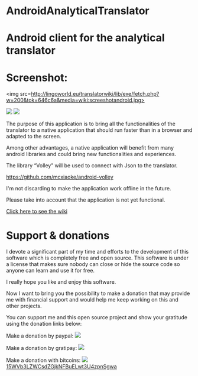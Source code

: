 # AndroidAnalyticalTranslator
Android client for the analytical translator
============================================

Screenshot:
===========

<img src=http://lingoworld.eu/translatorwiki/lib/exe/fetch.php?w=200&tok=646c6a&media=wiki:screeshotandroid.jpg>

<a href="https://f-droid.org/FDroid.apk">
<img src=http://lingoworld.eu/lingoworld/banners/Get_it_on_F-Droid.jpg></a> <a href="http://lingoworld.eu/lingoworld/translator/assets/android/AnalyticalTranslator.apk">
<img src=http://lingoworld.eu/lingoworld/banners/Get_it_on_android.jpg></a>



The purpose of this application is to bring all the functionalities of the translator to a native application that should run faster than in a browser and adapted to the screen.

Among other advantages, a native application will benefit from many android libraries and could bring new functionalities and experiences.

The library “Volley” will be used to connect with Json to the translator.

<a href="https://github.com/mcxiaoke/android-volley">https://github.com/mcxiaoke/android-volley</a>

I'm not discarding to make the application work offline in the future.

Please take into account that the application is not yet functional.

<a href="http://lingoworld.eu/translatorwiki/doku.php?id=androidapp">Click here to see the wiki</a>




Support & donations 
===================

I devote a significant part of my time and efforts to the development of this software which is completely free and open source. This software is under a license that makes sure nobody can close or hide the source code so anyone can learn and use it for free.

I really hope you like and enjoy this software.

Now I want to bring you the possibility to make a donation that may provide me with financial support and would help me keep working on this and other projects.

You can support me and this open source project and show your gratitude using the donation links below:

Make a donation by paypal:
<a href="http://lingoworld.eu/lingoworld/donations/donate.php"><img src="http://lingoworld.eu/lingoworld/donations/paypalbutton.png"></a>

Make a donation by gratipay:
<a href="https://gratipay.com/xpheres"><img src="http://lingoworld.eu/lingoworld/donations/gratipay.png"></a>

Make a donation with bitcoins:
 <a href="http://lingoworld.eu/lingoworld/donations/bitaddressqr.png">
 <img src="http://lingoworld.eu/lingoworld/donations/bitaddressqr78.png">
  15WVb3LZWCsdZGjkNFBuELwt3U4zpnSgwa</a>
